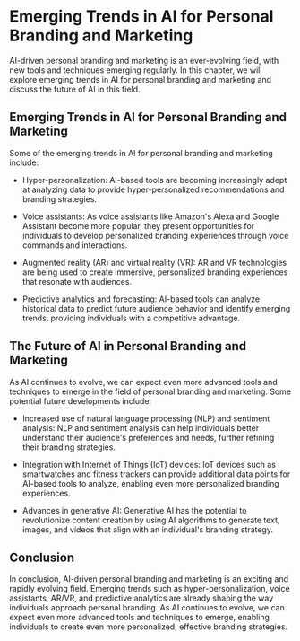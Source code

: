 Emerging Trends in AI for Personal Branding and Marketing
=====================================================================================================================================

AI-driven personal branding and marketing is an ever-evolving field, with new tools and techniques emerging regularly. In this chapter, we will explore emerging trends in AI for personal branding and marketing and discuss the future of AI in this field.

Emerging Trends in AI for Personal Branding and Marketing
---------------------------------------------------------

Some of the emerging trends in AI for personal branding and marketing include:

* Hyper-personalization: AI-based tools are becoming increasingly adept at analyzing data to provide hyper-personalized recommendations and branding strategies.

* Voice assistants: As voice assistants like Amazon's Alexa and Google Assistant become more popular, they present opportunities for individuals to develop personalized branding experiences through voice commands and interactions.

* Augmented reality (AR) and virtual reality (VR): AR and VR technologies are being used to create immersive, personalized branding experiences that resonate with audiences.

* Predictive analytics and forecasting: AI-based tools can analyze historical data to predict future audience behavior and identify emerging trends, providing individuals with a competitive advantage.

The Future of AI in Personal Branding and Marketing
---------------------------------------------------

As AI continues to evolve, we can expect even more advanced tools and techniques to emerge in the field of personal branding and marketing. Some potential future developments include:

* Increased use of natural language processing (NLP) and sentiment analysis: NLP and sentiment analysis can help individuals better understand their audience's preferences and needs, further refining their branding strategies.

* Integration with Internet of Things (IoT) devices: IoT devices such as smartwatches and fitness trackers can provide additional data points for AI-based tools to analyze, enabling even more personalized branding experiences.

* Advances in generative AI: Generative AI has the potential to revolutionize content creation by using AI algorithms to generate text, images, and videos that align with an individual's branding strategy.

Conclusion
----------

In conclusion, AI-driven personal branding and marketing is an exciting and rapidly evolving field. Emerging trends such as hyper-personalization, voice assistants, AR/VR, and predictive analytics are already shaping the way individuals approach personal branding. As AI continues to evolve, we can expect even more advanced tools and techniques to emerge, enabling individuals to create even more personalized, effective branding strategies.

